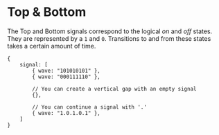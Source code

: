 # Top & Bottom

The Top and Bottom signals correspond to the logical *on* and *off* states. They
are represented by a `1` and `0`. Transitions to and from these states takes a
certain amount of time.

```wavedrom[with_source]
{
    signal: [
        { wave: "101010101" },
        { wave: "000111110" },

        // You can create a vertical gap with an empty signal
        {},

        // You can continue a signal with '.'
        { wave: "1.0.1.0.1" },
    ]
}
```
